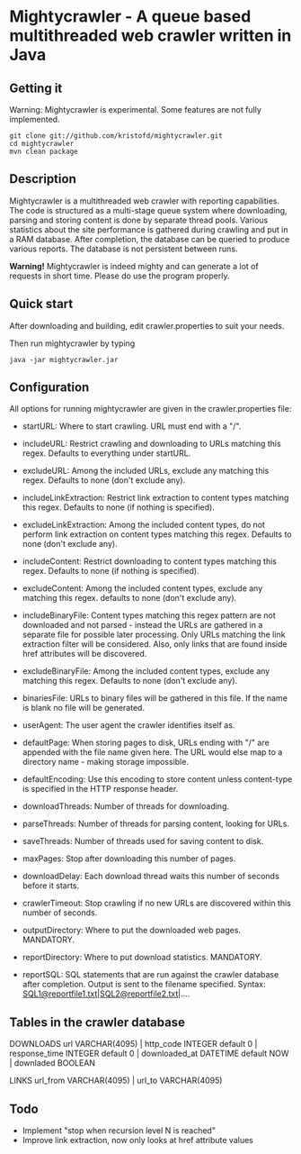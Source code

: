 Mightycrawler - A queue based multithreaded web crawler written in Java
=======================================================================

Getting it
-----------

Warning: Mightycrawler is experimental. Some features are not fully implemented.

    git clone git://github.com/kristofd/mightycrawler.git
    cd mightycrawler
    mvn clean package


Description
-----------

Mightycrawler is a multithreaded web crawler with reporting capabilities. The code is structured as a multi-stage queue system where downloading, parsing and storing content is done by separate thread pools. Various statistics about the site performance is gathered during crawling and put in a RAM database. After completion, the database can be queried to produce various reports. The database is not persistent between runs.

**Warning!** Mightycrawler is indeed mighty and can generate a lot of requests in short time. Please do use the program properly.


Quick start
-----------

After downloading and building, edit crawler.properties to suit your needs.

Then run mightycrawler by typing

	java -jar mightycrawler.jar


Configuration
-------------

All options for running mightycrawler are given in the crawler.properties file:

* startURL: Where to start crawling. URL must end with a "/".

* includeURL: Restrict crawling and downloading to URLs matching this regex. Defaults to everything under startURL.

* excludeURL: Among the included URLs, exclude any matching this regex. Defaults to none (don't exclude any).

* includeLinkExtraction: Restrict link extraction to content types matching this regex. Defaults to none (if nothing is specified).

* excludeLinkExtraction: Among the included content types, do not perform link extraction on content types matching this regex. Defaults to none (don't exclude any).

* includeContent: Restrict downloading to content types matching this regex. Defaults to none (if nothing is specified).

* excludeContent: Among the included content types, exclude any matching this regex. defaults to none (don't exclude any).

* includeBinaryFile: Content types matching this regex pattern are not downloaded and not parsed - instead the URLs are gathered in a separate file for possible later processing. Only URLs matching the link extraction filter will be considered. Also, only links that are found inside href attributes will be discovered.

* excludeBinaryFile: Among the included content types, exclude any matching this regex. Defaults to none (don't exclude any).

* binariesFile: URLs to binary files will be gathered in this file. If the name is blank no file will be generated.

* userAgent: The user agent the crawler identifies itself as.

* defaultPage: When storing pages to disk, URLs ending with "/" are appended with the file name given here. The URL would else map to a directory name - making storage impossible.

* defaultEncoding: Use this encoding to store content unless content-type is specified in the HTTP response header.

* downloadThreads: Number of threads for downloading.

* parseThreads: Number of threads for parsing content, looking for URLs.

* saveThreads: Number of threads used for saving content to disk.

* maxPages: Stop after downloading this number of pages.

* downloadDelay: Each download thread waits this number of seconds before it starts.

* crawlerTimeout: Stop crawling if no new URLs are discovered within this number of seconds.

* outputDirectory: Where to put the downloaded web pages. MANDATORY.

* reportDirectory: Where to put download statistics. MANDATORY.

* reportSQL: SQL statements that are run against the crawler database after completion. Output is sent to the filename specified. Syntax: SQL1@reportfile1.txt|SQL2@reportfile2.txt|....


Tables in the crawler database
------------------------------

DOWNLOADS
url VARCHAR(4095) | http_code INTEGER default 0 | response_time INTEGER default 0 | downloaded_at DATETIME default NOW | downladed BOOLEAN

LINKS
url_from VARCHAR(4095) | url_to VARCHAR(4095)


Todo
----
* Implement "stop when recursion level N is reached" 
* Improve link extraction, now only looks at href attribute values
